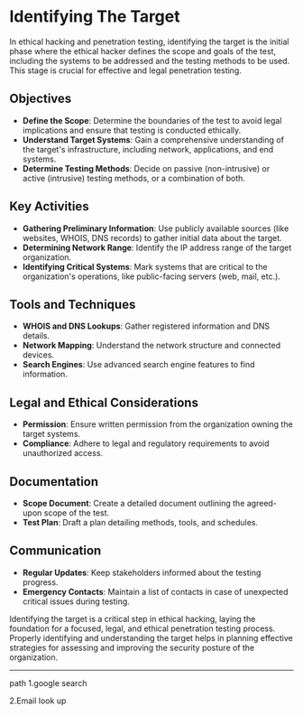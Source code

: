 # Identifying The Target

In ethical hacking and penetration testing, identifying the target is the initial phase where the ethical hacker defines the scope and goals of the test, including the systems to be addressed and the testing methods to be used. This stage is crucial for effective and legal penetration testing.

## Objectives
- **Define the Scope**: Determine the boundaries of the test to avoid legal implications and ensure that testing is conducted ethically.
- **Understand Target Systems**: Gain a comprehensive understanding of the target's infrastructure, including network, applications, and end systems.
- **Determine Testing Methods**: Decide on passive (non-intrusive) or active (intrusive) testing methods, or a combination of both.

## Key Activities
- **Gathering Preliminary Information**: Use publicly available sources (like websites, WHOIS, DNS records) to gather initial data about the target.
- **Determining Network Range**: Identify the IP address range of the target organization.
- **Identifying Critical Systems**: Mark systems that are critical to the organization's operations, like public-facing servers (web, mail, etc.).

## Tools and Techniques
- **WHOIS and DNS Lookups**: Gather registered information and DNS details.
- **Network Mapping**: Understand the network structure and connected devices.
- **Search Engines**: Use advanced search engine features to find information.

## Legal and Ethical Considerations
- **Permission**: Ensure written permission from the organization owning the target systems.
- **Compliance**: Adhere to legal and regulatory requirements to avoid unauthorized access.

## Documentation
- **Scope Document**: Create a detailed document outlining the agreed-upon scope of the test.
- **Test Plan**: Draft a plan detailing methods, tools, and schedules.

## Communication
- **Regular Updates**: Keep stakeholders informed about the testing progress.
- **Emergency Contacts**: Maintain a list of contacts in case of unexpected critical issues during testing.

Identifying the target is a critical step in ethical hacking, laying the foundation for a focused, legal, and ethical penetration testing process. Properly identifying and understanding the target helps in planning effective strategies for assessing and improving the security posture of the organization.

---



path
1.google search

2.Email look up